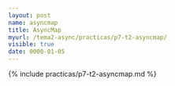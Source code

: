 ```yaml
---
layout: post
name: asyncmap
title: AsyncMap
myurl: /tema2-async/practicas/p7-t2-asyncmap/
visible: true
date: 0000-01-05
---
```


{% include practicas/p7-t2-asyncmap.md %}
